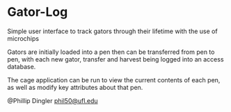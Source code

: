 # Gator-Log
Simple user interface to track gators through their lifetime with the use of microchips

Gators are initially loaded into a pen then can be transferred from pen to pen,
with each new gator, transfer and harvest being logged into an access database.

The cage application can be run to view the current contents of each pen,
as well as modify key attributes about that pen.

@Phillip Dingler <phil50@ufl.edu>
